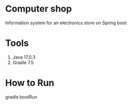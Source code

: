# Computer shop

Information system for an electronics store on Spring boot

# Tools

1. Java 17.0.3
2. Gradle 7.5

# How to Run

gradle bootRun
